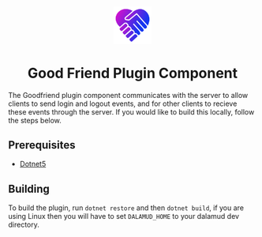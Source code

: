 <div align="center">

<img src="../../.assets/icon.png" alt="Goodfriend Logo" width="15%">
  
# Good Friend Plugin Component

</div>

The Goodfriend plugin component communicates with the server to allow clients to send login and logout events, and for other clients to recieve these events through the server. If you would like to build this locally, follow the steps below.

## Prerequisites
- [Dotnet5](https://dotnet.microsoft.com)

## Building 
To build the plugin, run `dotnet restore` and then `dotnet build`, if you are using Linux then you will have to set `DALAMUD_HOME` to your dalamud dev directory.
